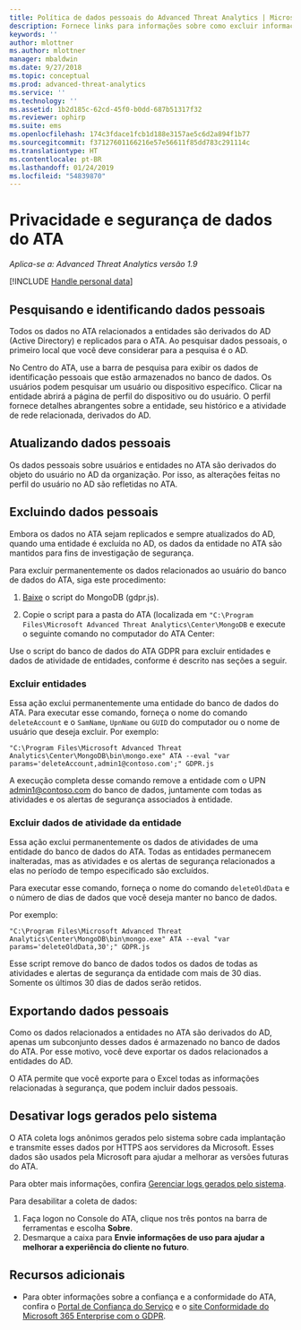 ```yaml
---
title: Política de dados pessoais do Advanced Threat Analytics | Microsoft Docs
description: Fornece links para informações sobre como excluir informações particulares e dados pessoais do ATA.
keywords: ''
author: mlottner
ms.author: mlottner
manager: mbaldwin
ms.date: 9/27/2018
ms.topic: conceptual
ms.prod: advanced-threat-analytics
ms.service: ''
ms.technology: ''
ms.assetid: 1b2d185c-62cd-45f0-b0dd-687b51317f32
ms.reviewer: ophirp
ms.suite: ems
ms.openlocfilehash: 174c3fdace1fcb1d188e3157ae5c6d2a894f1b77
ms.sourcegitcommit: f37127601166216e57e56611f85dd783c291114c
ms.translationtype: HT
ms.contentlocale: pt-BR
ms.lasthandoff: 01/24/2019
ms.locfileid: "54839870"
---
```

# <a name="ata-data-security-and-privacy"></a>Privacidade e segurança de dados do ATA

*Aplica-se a: Advanced Threat Analytics versão 1.9*

[!INCLUDE [Handle personal data](../includes/gdpr-intro-sentence.md)]

## <a name="searching-for-and-identifying-personal-data"></a>Pesquisando e identificando dados pessoais 

Todos os dados no ATA relacionados a entidades são derivados do AD (Active Directory) e replicados para o ATA. Ao pesquisar dados pessoais, o primeiro local que você deve considerar para a pesquisa é o AD. 

No Centro do ATA, use a barra de pesquisa para exibir os dados de identificação pessoais que estão armazenados no banco de dados. Os usuários podem pesquisar um usuário ou dispositivo específico. Clicar na entidade abrirá a página de perfil do dispositivo ou do usuário. O perfil fornece detalhes abrangentes sobre a entidade, seu histórico e a atividade de rede relacionada, derivados do AD. 

## <a name="updating-personal-data"></a>Atualizando dados pessoais 

Os dados pessoais sobre usuários e entidades no ATA são derivados do objeto do usuário no AD da organização. Por isso, as alterações feitas no perfil do usuário no AD são refletidas no ATA. 

## <a name="deleting-personal-data"></a>Excluindo dados pessoais 

Embora os dados no ATA sejam replicados e sempre atualizados do AD, quando uma entidade é excluída no AD, os dados da entidade no ATA são mantidos para fins de investigação de segurança. 

Para excluir permanentemente os dados relacionados ao usuário do banco de dados do ATA, siga este procedimento: 

1. [Baixe](https://aka.ms/ata-gdpr-script) o script do MongoDB (gdpr.js).  

2. Copie o script para a pasta do ATA (localizada em `"C:\Program Files\Microsoft Advanced Threat Analytics\Center\MongoDB` e execute o seguinte comando no computador do ATA Center: 

Use o script do banco de dados do ATA GDPR para excluir entidades e dados de atividade de entidades, conforme é descrito nas seções a seguir.

### <a name="delete-entities"></a>Excluir entidades

Essa ação exclui permanentemente uma entidade do banco de dados do ATA. Para executar esse comando, forneça o nome do comando `deleteAccount` e o `SamName`, `UpnName` ou `GUID` do computador ou o nome de usuário que deseja excluir. Por exemplo: 

`"C:\Program Files\Microsoft Advanced Threat Analytics\Center\MongoDB\bin\mongo.exe" ATA --eval "var params='deleteAccount,admin1@contoso.com';" GDPR.js`

A execução completa desse comando remove a entidade com o UPN admin1@contoso.com do banco de dados, juntamente com todas as atividades e os alertas de segurança associados à entidade. 

### <a name="delete-entity-activity-data"></a>Excluir dados de atividade da entidade

Essa ação exclui permanentemente os dados de atividades de uma entidade do banco de dados do ATA. Todas as entidades permanecem inalteradas, mas as atividades e os alertas de segurança relacionados a elas no período de tempo especificado são excluídos. 

Para executar esse comando, forneça o nome do comando `deleteOldData` e o número de dias de dados que você deseja manter no banco de dados. 

Por exemplo: 

`"C:\Program Files\Microsoft Advanced Threat Analytics\Center\MongoDB\bin\mongo.exe" ATA --eval "var params='deleteOldData,30';" GDPR.js`

Esse script remove do banco de dados todos os dados de todas as atividades e alertas de segurança da entidade com mais de 30 dias. Somente os últimos 30 dias de dados serão retidos.

## <a name="exporting-personal-data"></a>Exportando dados pessoais 

Como os dados relacionados a entidades no ATA são derivados do AD, apenas um subconjunto desses dados é armazenado no banco de dados do ATA. Por esse motivo, você deve exportar os dados relacionados a entidades do AD. 

O ATA permite que você exporte para o Excel todas as informações relacionadas à segurança, que podem incluir dados pessoais. 

 
## <a name="opt-out-of-system-generated-logs"></a>Desativar logs gerados pelo sistema 

O ATA coleta logs anônimos gerados pelo sistema sobre cada implantação e transmite esses dados por HTTPS aos servidores da Microsoft. Esses dados são usados pela Microsoft para ajudar a melhorar as versões futuras do ATA. 

Para obter mais informações, confira [Gerenciar logs gerados pelo sistema](manage-telemetry-settings.md).

Para desabilitar a coleta de dados:

1. Faça logon no Console do ATA, clique nos três pontos na barra de ferramentas e escolha **Sobre**. 
2. Desmarque a caixa para **Envie informações de uso para ajudar a melhorar a experiência do cliente no futuro**. 

## <a name="additional-resources"></a>Recursos adicionais

- Para obter informações sobre a confiança e a conformidade do ATA, confira o [Portal de Confiança do Serviço](https://servicetrust.microsoft.com/ViewPage/GDPRGetStarted) e o [site Conformidade do Microsoft 365 Enterprise com o GDPR](https://docs.microsoft.com/microsoft-365/compliance/compliance-solutions-overview).
